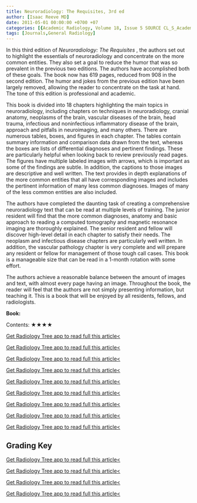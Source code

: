 ```yaml
---
title: Neuroradiology: The Requisites, 3rd ed
author: [Isaac Reeve MD]
date: 2011-05-01 00:00:00 +0700 +07
categories: [{Academic Radiology, Volume 18, Issue 5 SOURCE CL_S_AcademicRadiologyVolume18Issue5 1}]
tags: [Journals,General Radiology]
---
```

In this third edition of _Neuroradiology: The Requisites_ , the authors set out to highlight the essentials of neuroradiology and concentrate on the more common entities. They also set a goal to reduce the humor that was so prevalent in the previous two editions. The authors have accomplished both of these goals. The book now has 619 pages, reduced from 908 in the second edition. The humor and jokes from the previous edition have been largely removed, allowing the reader to concentrate on the task at hand. The tone of this edition is professional and academic.

This book is divided into 18 chapters highlighting the main topics in neuroradiology, including chapters on techniques in neuroradiology, cranial anatomy, neoplasms of the brain, vascular diseases of the brain, head trauma, infectious and noninfectious inflammatory disease of the brain, approach and pitfalls in neuroimaging, and many others. There are numerous tables, boxes, and figures in each chapter. The tables contain summary information and comparison data drawn from the text, whereas the boxes are lists of differential diagnoses and pertinent findings. These are particularly helpful when looking back to review previously read pages. The figures have multiple labeled images with arrows, which is important as some of the findings are subtle. In addition, the captions to those images are descriptive and well written. The text provides in depth explanations of the more common entities that all have corresponding images and includes the pertinent information of many less common diagnoses. Images of many of the less common entities are also included.

The authors have completed the daunting task of creating a comprehensive neuroradiology text that can be read at multiple levels of training. The junior resident will find that the more common diagnoses, anatomy and basic approach to reading a computed tomography and magnetic resonance imaging are thoroughly explained. The senior resident and fellow will discover high-level detail in each chapter to satisfy their needs. The neoplasm and infectious disease chapters are particularly well written. In addition, the vascular pathology chapter is very complete and will prepare any resident or fellow for management of those tough call cases. This book is a manageable size that can be read in a 1-month rotation with some effort.

The authors achieve a reasonable balance between the amount of images and text, with almost every page having an image. Throughout the book, the reader will feel that the authors are not simply presenting information, but teaching it. This is a book that will be enjoyed by all residents, fellows, and radiologists.

**Book:**

Contents: ★★★★

[Get Radiology Tree app to read full this article<](https://clinicalpub.com/app)

[Get Radiology Tree app to read full this article<](https://clinicalpub.com/app)

[Get Radiology Tree app to read full this article<](https://clinicalpub.com/app)

[Get Radiology Tree app to read full this article<](https://clinicalpub.com/app)

[Get Radiology Tree app to read full this article<](https://clinicalpub.com/app)

[Get Radiology Tree app to read full this article<](https://clinicalpub.com/app)

[Get Radiology Tree app to read full this article<](https://clinicalpub.com/app)

[Get Radiology Tree app to read full this article<](https://clinicalpub.com/app)

[Get Radiology Tree app to read full this article<](https://clinicalpub.com/app)

## Grading Key

[Get Radiology Tree app to read full this article<](https://clinicalpub.com/app)

[Get Radiology Tree app to read full this article<](https://clinicalpub.com/app)

[Get Radiology Tree app to read full this article<](https://clinicalpub.com/app)

[Get Radiology Tree app to read full this article<](https://clinicalpub.com/app)